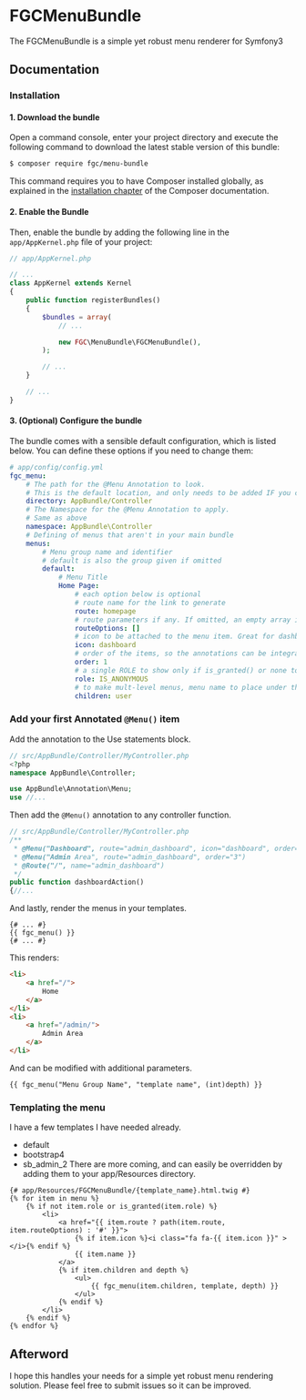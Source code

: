 # FGCMenuBundle
The FGCMenuBundle is a simple yet robust menu renderer for Symfony3
## Documentation
### Installation
#### 1. Download the bundle
Open a command console, enter your project directory and execute the following command to download the latest
stable version of this bundle:
```bash
$ composer require fgc/menu-bundle
```
This command requires you to have Composer installed globally, as explained in the 
[installation chapter](https://getcomposer.org/doc/00-intro.md) of the Composer documentation.
#### 2. Enable the Bundle
Then, enable the bundle by adding the following line in the ```app/AppKernel.php``` file of your project:
```php
// app/AppKernel.php

// ...
class AppKernel extends Kernel
{
    public function registerBundles()
    {
        $bundles = array(
            // ...

            new FGC\MenuBundle\FGCMenuBundle(),
        );

        // ...
    }

    // ...
}
```
#### 3. (Optional) Configure the bundle
The bundle comes with a sensible default configuration, which is listed below. You can define these options 
if you need to change them:
```yaml
# app/config/config.yml
fgc_menu:
    # The path for the @Menu Annotation to look.
    # This is the default location, and only needs to be added IF you changed the base Bundle
    directory: AppBundle/Controller
    # The Namespace for the @Menu Annotation to apply.
    # Same as above
    namespace: AppBundle\Controller
    # Defining of menus that aren't in your main bundle
    menus:
        # Menu group name and identifier
        # default is also the group given if omitted
        default:
            # Menu Title
            Home Page:
                # each option below is optional
                # route name for the link to generate
                route: homepage
                # route parameters if any. If omitted, an empty array is returned
                routeOptions: []
                # icon to be attached to the menu item. Great for dashboards
                icon: dashboard
                # order of the items, so the annotations can be integrated smoothly
                order: 1
                # a single ROLE to show only if is_granted() or none to always show
                role: IS_ANONYMOUS
                # to make mult-level menus, menu name to place under this item.
                children: user
```
### Add your first Annotated ```@Menu()``` item
Add the annotation to the Use statements block.
```php
// src/AppBundle/Controller/MyController.php
<?php
namespace AppBundle\Controller;

use AppBundle\Annotation\Menu;
use //...
```

Then add the ```@Menu()``` annotation to any controller function.

```php
// src/AppBundle/Controller/MyController.php
/**
 * @Menu("Dashboard", route="admin_dashboard", icon="dashboard", order="1", group="admin", role="ROLE_ADMIN")
 * @Menu("Admin Area", route="admin_dashboard", order="3")
 * @Route("/", name="admin_dashboard")
 */
public function dashboardAction()
{//...
```

And lastly, render the menus in your templates.

```twig
{# ... #}
{{ fgc_menu() }}
{# ... #}
```

This renders:

```html
<li>
    <a href="/">
        Home
    </a>
</li>
<li>
    <a href="/admin/">
        Admin Area
    </a>
</li>    
```
And can be modified with additional parameters.
```twig
{{ fgc_menu("Menu Group Name", "template name", (int)depth) }}
```
### Templating the menu
I have a few templates I have needed already.
* default
* bootstrap4
* sb_admin_2
There are more coming, and can easily be overridden by adding them to your app/Resources directory.
```twig
{# app/Resources/FGCMenuBundle/{template_name}.html.twig #}
{% for item in menu %}
    {% if not item.role or is_granted(item.role) %}
        <li>
            <a href="{{ item.route ? path(item.route, item.routeOptions) : '#' }}">
                {% if item.icon %}<i class="fa fa-{{ item.icon }}" ></i>{% endif %}
                {{ item.name }}
            </a>
            {% if item.children and depth %}
                <ul>
                    {{ fgc_menu(item.children, template, depth) }}
                </ul>
            {% endif %}
        </li>
    {% endif %}
{% endfor %}
```
## Afterword
I hope this handles your needs for a simple yet robust menu rendering solution. 
Please feel free to submit issues so it can be improved.